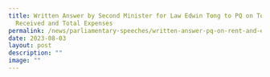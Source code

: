 ```yaml
---
title: Written Answer by Second Minister for Law Edwin Tong to PQ on Total Rent
  Received and Total Expenses
permalink: /news/parliamentary-speeches/written-answer-pq-on-rent-and-expenses-incurred-on-bw-bungalows-2022/
date: 2023-08-03
layout: post
description: ""
image: ""
---
```

